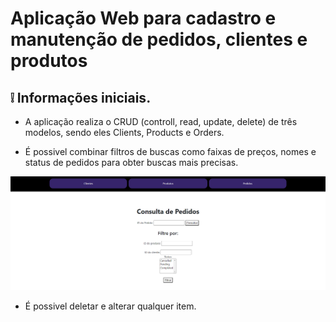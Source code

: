 # Aplicação Web para cadastro e manutenção de pedidos, clientes e produtos

## ❕ Informações iniciais.

- A aplicação realiza o CRUD (controll, read, update, delete) de três modelos, sendo eles Clients, Products e Orders.

- É possivel combinar filtros de buscas como faixas de preços, nomes e status de pedidos para obter buscas mais precisas.

![Tela de filtragem de produtos](public\images\exemplo_filtragem.png)

- É possivel deletar e alterar qualquer item.


